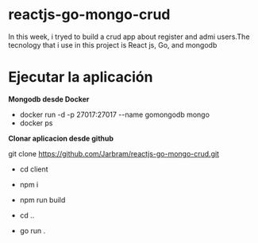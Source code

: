 # reactjs-go-mongo-crud
In this week, i tryed to build a crud app about register and admi users.The tecnology that i use in this project is React js, Go, and mongodb 

# Ejecutar la aplicación

**Mongodb desde Docker**

- docker run -d -p 27017:27017 --name gomongodb mongo
- docker ps 

**Clonar aplicacion desde github**

git clone https://github.com/Jarbram/reactjs-go-mongo-crud.git

- cd client
- npm i
- npm run build

- cd ..
- go run .
